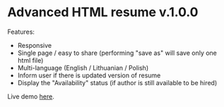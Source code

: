 # Advanced HTML resume v.1.0.0

Features:
- Responsive
- Single page / easy to share (performing "save as" will save only one html file)
- Multi-language (English / Lithuanian / Polish)
- Inform user if there is updated version of resume
- Display the "Availability" status (if author is still available to be hired)

Live demo [here](http://www.Tautvydas.info).
